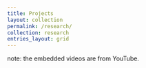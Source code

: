 ```yaml
---
title: Projects
layout: collection
permalink: /research/
collection: research
entries_layout: grid
---
```

note: the embedded videos are from YouTube.
